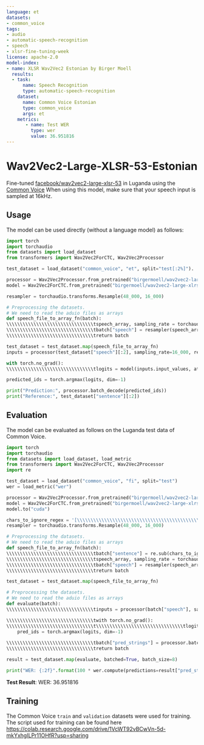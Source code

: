 ```yaml
---
language: et
datasets:
- common_voice
tags:
- audio
- automatic-speech-recognition
- speech
- xlsr-fine-tuning-week
license: apache-2.0
model-index:
- name: XLSR Wav2Vec2 Estonian by Birger Moell
  results:
  - task: 
      name: Speech Recognition
      type: automatic-speech-recognition
    dataset:
      name: Common Voice Estonian
      type: common_voice
      args: et 
    metrics:
       - name: Test WER
         type: wer
         value: 36.951816
---
```


# Wav2Vec2-Large-XLSR-53-Estonian

Fine-tuned [facebook/wav2vec2-large-xlsr-53](https://huggingface.co/facebook/wav2vec2-large-xlsr-53) in Luganda using the [Common Voice](https://huggingface.co/datasets/common_voice)
When using this model, make sure that your speech input is sampled at 16kHz.

## Usage

The model can be used directly (without a language model) as follows:

```python
import torch
import torchaudio
from datasets import load_dataset
from transformers import Wav2Vec2ForCTC, Wav2Vec2Processor

test_dataset = load_dataset("common_voice", "et", split="test[:2%]").

processor = Wav2Vec2Processor.from_pretrained("birgermoell/wav2vec2-large-xlrs-estonian")
model = Wav2Vec2ForCTC.from_pretrained("birgermoell/wav2vec2-large-xlrs-estonian")

resampler = torchaudio.transforms.Resample(48_000, 16_000)

# Preprocessing the datasets.
# We need to read the aduio files as arrays
def speech_file_to_array_fn(batch):
\\\\\\\\\\\\\\\\\\\\\\\\\\\\\\\\tspeech_array, sampling_rate = torchaudio.load(batch["path"])
\\\\\\\\\\\\\\\\\\\\\\\\\\\\\\\\tbatch["speech"] = resampler(speech_array).squeeze().numpy()
\\\\\\\\\\\\\\\\\\\\\\\\\\\\\\\\treturn batch

test_dataset = test_dataset.map(speech_file_to_array_fn)
inputs = processor(test_dataset["speech"][:2], sampling_rate=16_000, return_tensors="pt", padding=True)

with torch.no_grad():
\\\\\\\\\\\\\\\\\\\\\\\\\\\\\\\\tlogits = model(inputs.input_values, attention_mask=inputs.attention_mask).logits

predicted_ids = torch.argmax(logits, dim=-1)

print("Prediction:", processor.batch_decode(predicted_ids))
print("Reference:", test_dataset["sentence"][:2])
```


## Evaluation

The model can be evaluated as follows on the Luganda test data of Common Voice.


```python
import torch
import torchaudio
from datasets import load_dataset, load_metric
from transformers import Wav2Vec2ForCTC, Wav2Vec2Processor
import re

test_dataset = load_dataset("common_voice", "fi", split="test")
wer = load_metric("wer")

processor = Wav2Vec2Processor.from_pretrained("birgermoell/wav2vec2-large-xlrs-estonian")
model = Wav2Vec2ForCTC.from_pretrained("birgermoell/wav2vec2-large-xlrs-estonian")
model.to("cuda")

chars_to_ignore_regex = '[\\\\\\\\\\\\\\\\\\\\\\\\\\\\\\\\\\\\\\\\\\\\\\\\\\\\\\\\\\\\\\\\,\\\\\\\\\\\\\\\\\\\\\\\\\\\\\\\\\\\\\\\\\\\\\\\\\\\\\\\\\\\\\\\\?\\\\\\\\\\\\\\\\\\\\\\\\\\\\\\\\\\\\\\\\\\\\\\\\\\\\\\\\\\\\\\\\.\\\\\\\\\\\\\\\\\\\\\\\\\\\\\\\\\\\\\\\\\\\\\\\\\\\\\\\\\\\\\\\\!\\\\\\\\\\\\\\\\\\\\\\\\\\\\\\\\\\\\\\\\\\\\\\\\\\\\\\\\\\\\\\\\-\\\\\\\\\\\\\\\\\\\\\\\\\\\\\\\\\\\\\\\\\\\\\\\\\\\\\\\\\\\\\\\\;\\\\\\\\\\\\\\\\\\\\\\\\\\\\\\\\\\\\\\\\\\\\\\\\\\\\\\\\\\\\\\\\:\\\\\\\\\\\\\\\\\\\\\\\\\\\\\\\\\\\\\\\\\\\\\\\\\\\\\\\\\\\\\\\\"\\\\\\\\\\\\\\\\\\\\\\\\\\\\\\\\\\\\\\\\\\\\\\\\\\\\\\\\\\\\\\\\“]'
resampler = torchaudio.transforms.Resample(48_000, 16_000)

# Preprocessing the datasets.
# We need to read the aduio files as arrays
def speech_file_to_array_fn(batch):
\\\\\\\\\\\\\\\\\\\\\\\\\\\\\\\\tbatch["sentence"] = re.sub(chars_to_ignore_regex, '', batch["sentence"]).lower()
\\\\\\\\\\\\\\\\\\\\\\\\\\\\\\\\tspeech_array, sampling_rate = torchaudio.load(batch["path"])
\\\\\\\\\\\\\\\\\\\\\\\\\\\\\\\\tbatch["speech"] = resampler(speech_array).squeeze().numpy()
\\\\\\\\\\\\\\\\\\\\\\\\\\\\\\\\treturn batch

test_dataset = test_dataset.map(speech_file_to_array_fn)

# Preprocessing the datasets.
# We need to read the aduio files as arrays
def evaluate(batch):
\\\\\\\\\\\\\\\\\\\\\\\\\\\\\\\\tinputs = processor(batch["speech"], sampling_rate=16_000, return_tensors="pt", padding=True)

\\\\\\\\\\\\\\\\\\\\\\\\\\\\\\\\twith torch.no_grad():
\\\\\\\\\\\\\\\\\\\\\\\\\\\\\\\\t\\\\\\\\\\\\\\\\\\\\\\\\\\\\\\\\tlogits = model(inputs.input_values.to("cuda"), attention_mask=inputs.attention_mask.to("cuda")).logits
    pred_ids = torch.argmax(logits, dim=-1)
    
\\\\\\\\\\\\\\\\\\\\\\\\\\\\\\\\tbatch["pred_strings"] = processor.batch_decode(pred_ids)
\\\\\\\\\\\\\\\\\\\\\\\\\\\\\\\\treturn batch

result = test_dataset.map(evaluate, batched=True, batch_size=8)

print("WER: {:2f}".format(100 * wer.compute(predictions=result["pred_strings"], references=result["sentence"])))
```

**Test Result**:
WER: 36.951816

## Training

The Common Voice `train` and `validation` datasets were used for training.
The script used for training can be found here
https://colab.research.google.com/drive/1VcWT92vBCwVn-5d-mkYxhgILPr11OHfR?usp=sharing


